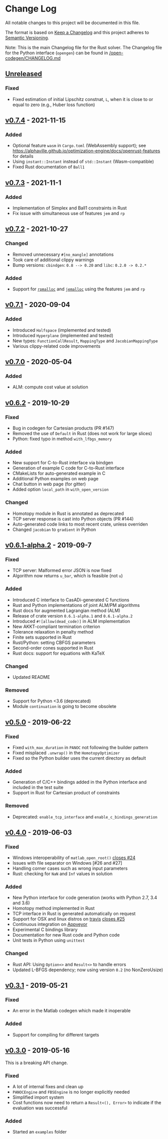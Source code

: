 # Change Log

All notable changes to this project will be documented in this file.

The format is based on [Keep a Changelog](http://keepachangelog.com/)
and this project adheres to [Semantic Versioning](http://semver.org/).

Note: This is the main Changelog file for the Rust solver. The Changelog file for the Python interface (`opengen`) can be found in [/open-codegen/CHANGELOG.md](open-codegen/CHANGELOG.md)


<!-- ---------------------
      Unreleased (... 0.7.5)
     --------------------- -->

## [Unreleased]

### Fixed

- Fixed estimation of initial Lipschitz constnat, `L`, when it is close to or equal to zero (e.g., Huber loss function)


<!-- ---------------------
      v0.7.4
     --------------------- -->   
## [v0.7.4] - 2021-11-15

### Added 

- Optional feature `wasm` in `Cargo.toml` (WebAssembly support); see https://alphaville.github.io/optimization-engine/docs/openrust-features for details
- Using `instant::Instant` instead of `std::Instant` (Wasm-compatible)
- Fixed Rust documentation of `Ball1` 

<!-- ---------------------
      v0.7.3
     --------------------- -->     
## [v0.7.3] - 2021-11-1

### Added 

* Implementation of Simplex and Ball1 constraints in Rust
* Fix issue with simultaneous use of features `jem` and `rp`


<!-- ---------------------
      v0.7.2
     --------------------- -->
## [v0.7.2] - 2021-10-27

### Changed

* Removed unnecessary `#[no_mangle]` annotations
* Took care of additional clippy warnings
* Bump versions: `cbindgen`: `0.8 --> 0.20` and `libc`: `0.2.0 -> 0.2.*`

### Added

* Support for [`rpmalloc`](https://github.com/EmbarkStudios/rpmalloc-rs) and [`jemalloc`](https://github.com/gnzlbg/jemallocator) using the features `jem` and `rp`



<!-- ---------------------
      v0.7.1
     --------------------- -->

## [v0.7.1] - 2020-09-04

### Added

* Introduced `Halfspace` (implemented and tested)
* Introduced `Hyperplane` (implemented and tested)
* New types: `FunctionCallResult`, `MappingType` and `JacobianMappingType`
* Various clippy-related code improvements



## [v0.7.0] - 2020-05-04


### Added

* ALM: compute cost value at solution




## [v0.6.2] - 2019-10-29

### Fixed

* Bug in codegen for Cartesian products (PR #147)
* Removed the use of `Default` in Rust (does not work for large slices)
* Python: fixed typo in method `with_lfbgs_memory`

### Added

* New support for C-to-Rust interface via bindgen
* Generation of example C code for C-to-Rust interface
* CMakeLists for auto-generated example in C
* Additional Python examples on web page
* Chat button in web page (for gitter)
* Added option `local_path` in `with_open_version`

### Changed

* Homotopy module in Rust is annotated as deprecated
* TCP server response is cast into Python objects (PR #144)
* Auto-generated code links to most recent crate, unless overriden
* Changed `jacobian` to `gradient` in Python

## [v0.6.1-alpha.2] - 2019-09-7

### Fixed

* TCP server: Malformed error JSON is now fixed
* Algorithm now returns `u_bar`, which is feasible (not `u`)

### Added

* Introduced C interface to CasADi-generated C functions
* Rust and Python implementations of joint ALM/PM algorithms
* Rust docs for augmented Lagrangian method (ALM)
* Release of crate version `0.6.1-alpha.1` and `0.6.1-alpha.2`
* Introduced `#![allow(dead_code)]` in ALM implementation
* New AKKT-compliant termination criterion
* Tolerance relaxation in penalty method
* Finite sets supported in Rust
* Rust/Python: setting CBFGS parameters
* Second-order cones supported in Rust
* Rust docs: support for equations with KaTeX

### Changed

* Updated README


### Removed

* Support for Python <3.6 (deprecated)
* Module `continuation` is going to become obsolete

<!-- ---------------------
      v0.5.0
     --------------------- -->
## [v0.5.0] - 2019-06-22

### Fixed

* Fixed `with_max_duration` in `PANOC` not following the builder pattern
* Fixed misplaced `.unwrap()` in the `HomotopyOptimizer`
* Fixed so the Python builder uses the current directory as default

### Added

* Generation of C/C++ bindings added in the Python interface and included in the test suite
* Support in Rust for Cartesian product of constraints

### Removed

* Deprecated: `enable_tcp_interface` and `enable_c_bindings_generation`


<!-- ---------------------
      v0.4.0
     --------------------- -->
## [v0.4.0] - 2019-06-03

### Fixed

* Windows interoperability of `matlab_open_root()` [closes #24]
* Issues with file separator on Windows [#26 and #27]
* Handling corner cases such as wrong input parameters
* Rust: checking for `NaN` and `Inf` values in solution

### Added

* New Python interface for code generation (works with Python 2.7, 3.4 and 3.6)
* Homotopy method implemented in Rust
* TCP interface in Rust is generated automatically on request
* Support for OSX and linux distros on [travis] [closes #25]
* Continuous integration on [Appveyor]
* Experimental C bindings library
* Documentation for new Rust code and Python code
* Unit tests in Python using `unittest`

### Changed

* Rust API: Using `Option<>` and `Result<>` to handle errors
* Updated L-BFGS dependency; now using version `0.2` (no NonZeroUsize)

<!-- ---------------------
      v0.3.1
     --------------------- -->
## [v0.3.1] - 2019-05-21

### Fixed

* An error in the Matlab codegen which made it inoperable

### Added

* Support for compiling for different targets


<!-- ---------------------
      v0.3.0
     --------------------- -->
## [v0.3.0] - 2019-05-16

This is a breaking API change.

### Fixed

* A lot of internal fixes and clean up
* `PANOCEngine` and `FBSEngine` is no longer explicitly needed
* Simplified import system
* Cost functions now need to return a `Result<(), Error>` to indicate if the evaluation was successful

### Added

* Started an `examples` folder

<!-- ---------------------
      LINKS...
     --------------------- -->

<!-- Releases -->
[Unreleased]: https://github.com/alphaville/optimization-engine/compare/v0.7.4...master 
[v0.7.4]: https://github.com/alphaville/optimization-engine/compare/v0.7.3...v0.7.4
[v0.7.3]: https://github.com/alphaville/optimization-engine/compare/v0.7.2...v0.7.3
[v0.7.2]: https://github.com/alphaville/optimization-engine/compare/v0.7.1...v0.7.2
[v0.7.1]: https://github.com/alphaville/optimization-engine/compare/v0.7.0...v0.7.1
[v0.7.0]: https://github.com/alphaville/optimization-engine/compare/v0.6.2...v0.7.0
[v0.6.2]: https://github.com/alphaville/optimization-engine/compare/v0.6.1-alpha.2...v0.6.2
[v0.6.1-alpha.2]: https://github.com/alphaville/optimization-engine/compare/v0.5.0...v0.6.1-alpha.2
[v0.5.0]: https://github.com/alphaville/optimization-engine/compare/v0.4.0...v0.5.0
[v0.4.0]: https://github.com/alphaville/optimization-engine/compare/v0.3.1...v0.4.0
[v0.3.1]: https://github.com/alphaville/optimization-engine/compare/v0.3.0...v0.3.1
[v0.3.0]: https://github.com/alphaville/optimization-engine/compare/v0.2.2...v0.3.0

<!-- Issues -->
[closes #24]: https://github.com/alphaville/optimization-engine/issues/24
[closes #25]: https://github.com/alphaville/optimization-engine/issues/25

<!-- Other -->
[travis]: https://travis-ci.org/alphaville/optimization-engine/builds/537155440
[Appveyor]: https://ci.appveyor.com/project/alphaville/optimization-engine
